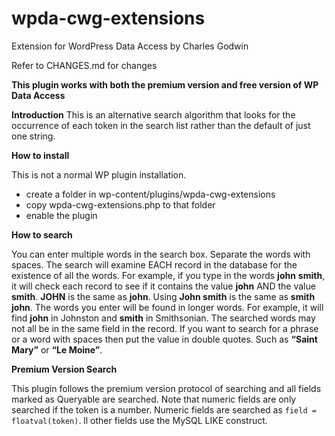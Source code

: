 # wpda-cwg-extensions
Extension for WordPress Data Access by Charles Godwin

Refer to CHANGES.md for changes

__This plugin works with both the premium version and free version of WP Data Access__

__Introduction__
This is an alternative search algorithm that looks for the occurrence of each token in the search list rather than the default of just one string. 

__How to install__

This is not a normal WP plugin installation.

* create a folder in wp-content/plugins/wpda-cwg-extensions
* copy wpda-cwg-extensions.php to that folder
* enable the plugin

__How to search__

You can enter multiple words in the search box. Separate the words with spaces. The search will examine EACH record in the database for the existence of all the words. For example, if you type in the words __john__ __smith__, it will check each record to see if it contains the value __john__ AND the value __smith__. __JOHN__ is the same as __john__. Using __John smith__ is the same as __smith john__. The words you enter will be found in longer words. For example, it will find __john__ in Johnston and __smith__ in Smithsonian. The searched words may not all be in the same field in the record. If you want to search for a phrase or a word with spaces then put the value in double quotes. Such as __“Saint Mary”__ 
or __“Le Moine”__.

__Premium Version Search__  

This plugin follows the premium version protocol of searching and all fields marked as Queryable are searched. Note that numeric fields are only searched if the token is a number. Numeric fields are searched as `field = floatval(token)`. ll other fields use the MySQL LIKE construct.
